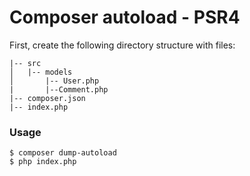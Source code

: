 # Composer autoload - PSR4

First, create the following directory structure with files:

    |-- src
    │   |-- models
    │       |-- User.php
    |       |--Comment.php
    |-- composer.json
    |-- index.php

### Usage

    $ composer dump-autoload
    $ php index.php
